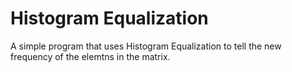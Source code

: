 # Histogram Equalization
A simple program that uses Histogram Equalization to tell the new frequency of the elemtns in the matrix.
